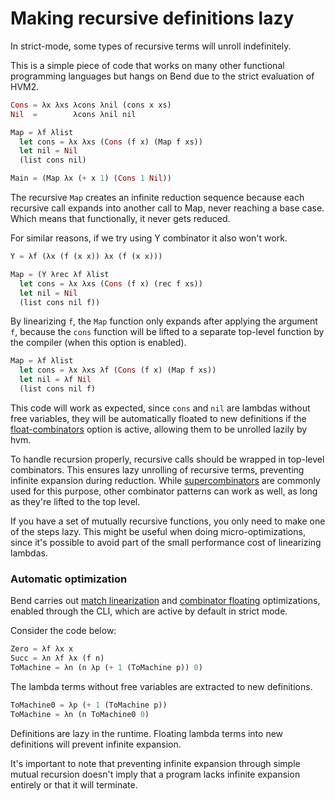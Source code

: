 # Making recursive definitions lazy

In strict-mode, some types of recursive terms will unroll indefinitely.

This is a simple piece of code that works on many other functional programming languages but hangs on Bend due to the strict evaluation of HVM2.

```rust
Cons = λx λxs λcons λnil (cons x xs)
Nil  =        λcons λnil nil

Map = λf λlist
  let cons = λx λxs (Cons (f x) (Map f xs))
  let nil = Nil
  (list cons nil)

Main = (Map λx (+ x 1) (Cons 1 Nil))
```

The recursive `Map`  creates an infinite reduction sequence because each recursive call expands into another call to Map, never reaching a base case. Which means that functionally, it never gets reduced. 

For similar reasons, if we try using Y combinator it also won't work.

```rust
Y = λf (λx (f (x x)) λx (f (x x)))

Map = (Y λrec λf λlist
  let cons = λx λxs (Cons (f x) (rec f xs))
  let nil = Nil
  (list cons nil f))
```

By linearizing `f`, the `Map` function only expands after applying the argument `f`, because the `cons` function will be lifted to a separate top-level function by the compiler (when this option is enabled).

```rust
Map = λf λlist
  let cons = λx λxs λf (Cons (f x) (Map f xs))
  let nil = λf Nil
  (list cons nil f)
```

This code will work as expected, since `cons` and `nil` are lambdas without free variables, they will be automatically floated to new definitions if the [float-combinators](compiler-options.md#float-combinators) option is active, allowing them to be unrolled lazily by hvm.

To handle recursion properly, recursive calls should be wrapped in top-level combinators. This ensures lazy unrolling of recursive terms, preventing infinite expansion during reduction. While [supercombinators](https://en.wikipedia.org/wiki/Supercombinator) are commonly used for this purpose, other combinator patterns can work as well, as long as they're lifted to the top level.

If you have a set of mutually recursive functions, you only need to make one of the steps lazy. This might be useful when doing micro-optimizations, since it's possible to avoid part of the small performance cost of linearizing lambdas.

### Automatic optimization

Bend carries out [match linearization](compiler-options.md#linearize-matches) and [combinator floating](compiler-options.md#float-combinators) optimizations, enabled through the CLI, which are active by default in strict mode.

Consider the code below:

```rs
Zero = λf λx x
Succ = λn λf λx (f n)
ToMachine = λn (n λp (+ 1 (ToMachine p)) 0)
```

The lambda terms without free variables are extracted to new definitions.

```rs
ToMachine0 = λp (+ 1 (ToMachine p))
ToMachine = λn (n ToMachine0 0)
```

Definitions are lazy in the runtime. Floating lambda terms into new definitions will prevent infinite expansion.

It's important to note that preventing infinite expansion through simple mutual recursion doesn't imply that a program lacks infinite expansion entirely or that it will terminate.
